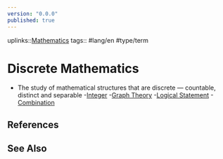 ```yaml
---
version: "0.0.0"
published: true
---
```

uplinks::[Mathematics](./Mathematics.md)
tags:: #lang/en #type/term
# Discrete Mathematics
- The study of mathematical structures that are discrete — countable, distinct and separable
	-[Integer](./Integer.md)
	-[Graph Theory](./Graph%20Theory.md)
	-[Logical Statement](./Logical%20Statement.md)
	-[Combination](./Combination.md)

## References

## See Also
